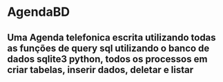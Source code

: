 # AgendaBD
## Uma Agenda telefonica escrita utilizando todas as funções de query sql utilizando o banco de dados sqlite3 python, todos os processos em  criar tabelas, inserir dados, deletar e listar
